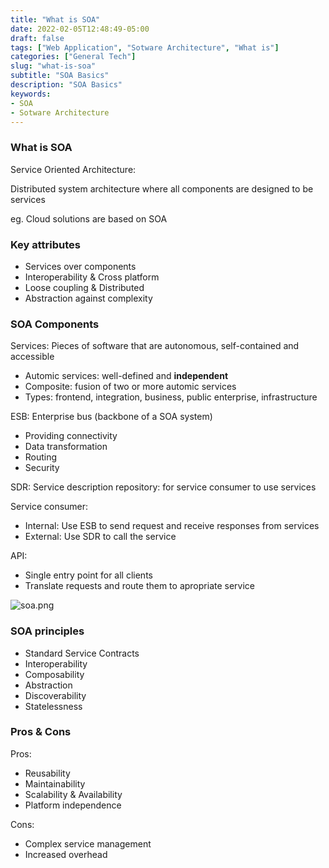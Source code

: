```yaml
---
title: "What is SOA"
date: 2022-02-05T12:48:49-05:00
draft: false
tags: ["Web Application", "Sotware Architecture", "What is"]
categories: ["General Tech"]
slug: "what-is-soa"
subtitle: "SOA Basics"
description: "SOA Basics"
keywords: 
- SOA
- Sotware Architecture
---
```


### What is SOA
Service Oriented Architecture:

Distributed system architecture where all components are designed to be services

eg. Cloud solutions are based on SOA

### Key attributes
- Services over components
- Interoperability & Cross platform
- Loose coupling & Distributed
- Abstraction against complexity

### SOA Components
Services: Pieces of software that are autonomous, self-contained and accessible
- Automic services: well-defined and **independent**
- Composite: fusion of two or more automic services
- Types: frontend, integration, business, public enterprise, infrastructure

ESB: Enterprise bus (backbone of a SOA system)
- Providing connectivity
- Data transformation
- Routing
- Security 

SDR: Service description repository: for service consumer to use services


Service consumer:
- Internal: Use ESB to send request and receive responses from services
- External: Use SDR to call the service

API:
- Single entry point for all clients
- Translate requests and route them to apropriate service

![soa.png](/images/soa.png)

### SOA principles
- Standard Service Contracts
- Interoperability
- Composability
- Abstraction
- Discoverability
- Statelessness

### Pros & Cons
Pros:
- Reusability
- Maintainability
- Scalability & Availability
- Platform independence

Cons:
- Complex service management
- Increased overhead
